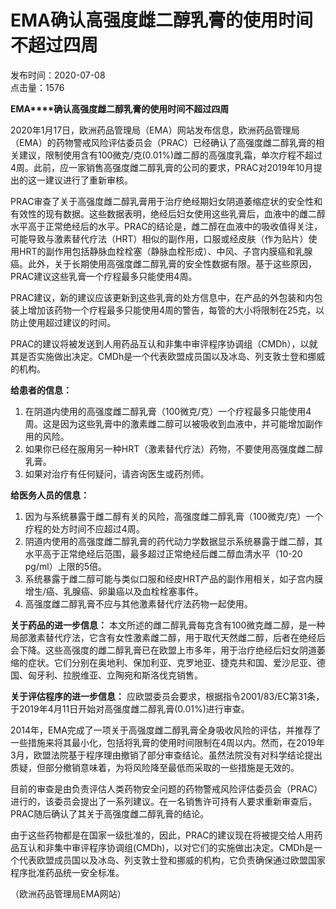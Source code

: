 # EMA确认高强度雌二醇乳膏的使用时间不超过四周

发布时间：2020-07-08  
点击量：1576

**EMA****确认高强度雌二醇乳膏的使用时间不超过四周**

2020年1月17日，欧洲药品管理局（EMA）网站发布信息，欧洲药品管理局（EMA）的药物警戒风险评估委员会（PRAC）已经确认了高强度雌二醇乳膏的相关建议，限制使用含有100微克/克(0.01%)雌二醇的高强度乳霜，单次疗程不超过4周。此前，应一家销售高强度雌二醇乳膏的公司的要求，PRAC对2019年10月提出的这一建议进行了重新审核。

PRAC审查了关于高强度雌二醇乳膏用于治疗绝经期妇女阴道萎缩症状的安全性和有效性的现有数据。这些数据表明，绝经后妇女使用这些乳膏后，血液中的雌二醇水平高于正常绝经后的水平。PRAC的结论是，雌二醇在血液中的吸收值得关注，可能导致与激素替代疗法（HRT）相似的副作用，口服或经皮肤（作为贴片）使用HRT的副作用包括静脉血栓栓塞（静脉血栓形成）、中风、子宫内膜癌和乳腺癌。此外，关于长期使用高强度雌二醇乳膏的安全性数据有限。基于这些原因，PRAC建议这些乳膏一个疗程最多只能使用4周。

PRAC建议，新的建议应该更新到这些乳膏的处方信息中，在产品的外包装和内包装上增加该药物一个疗程最多只能使用4周的警告，每管的大小将限制在25克，以防止使用超过建议的时间。

PRAC的建议将被发送到人用药品互认和非集中审评程序协调组（CMDh），以就其是否实施做出决定。CMDh是一个代表欧盟成员国以及冰岛、列支敦士登和挪威的机构。

**给患者的信息：**
1. 在阴道内使用的高强度雌二醇乳膏（100微克/克）一个疗程最多只能使用4周。这是因为这些乳膏中的激素雌二醇可以被吸收到血液中，并可能增加副作用的风险。
2. 如果你已经在服用另一种HRT（激素替代疗法）药物，不要使用高强度雌二醇乳膏。
3. 如果对治疗有任何疑问，请咨询医生或药剂师。

**给医务人员的信息：**
1. 因为与系统暴露于雌二醇有关的风险，高强度雌二醇乳膏（100微克/克）一个疗程的处方时间不应超过4周。
2. 阴道内使用的高强度雌二醇乳膏的药代动力学数据显示系统暴露于雌二醇，其水平高于正常绝经后范围，最多超过正常绝经后雌二醇血清水平（10-20 pg/ml）上限的5倍。
3. 系统暴露于雌二醇可能与类似口服和经皮HRT产品的副作用相关，如子宫内膜增生/癌、乳腺癌、卵巢癌以及血栓栓塞事件。
4. 高强度雌二醇乳膏不应与其他激素替代疗法药物一起使用。

**关于药品的进一步信息：**
本文所述的雌二醇乳膏每克含有100微克雌二醇，是一种局部激素替代疗法，它含有女性激素雌二醇，用于取代天然雌二醇，后者在绝经后会下降。这些高强度的雌二醇乳膏已在欧盟上市多年，用于治疗绝经后妇女阴道萎缩的症状。它们分别在奥地利、保加利亚、克罗地亚、捷克共和国、爱沙尼亚、德国、匈牙利、拉脱维亚、立陶宛和斯洛伐克销售。

**关于评估程序的进一步信息：**
应欧盟委员会要求，根据指令2001/83/EC第31条，于2019年4月11日开始对高强度雌二醇乳膏(0.01%)进行审查。

2014年，EMA完成了一项关于高强度雌二醇乳膏全身吸收风险的评估，并推荐了一些措施来将其最小化，包括将乳膏的使用时间限制在4周以内。然而，在2019年3月，欧盟法院基于程序理由撤销了部分审查结论。虽然法院没有对科学结论提出质疑，但部分撤销意味着，为将风险降至最低而采取的一些措施是无效的。

目前的审查是由负责评估人类药物安全问题的药物警戒风险评估委员会（PRAC）进行的，该委员会提出了一系列建议。在一名销售许可持有人要求重新审查后，PRAC随后确认了其关于高强度雌二醇乳膏的结论。

由于这些药物都是在国家一级批准的，因此，PRAC的建议现在将被提交给人用药品互认和非集中审评程序协调组(CMDh)，以对它们的实施做出决定。CMDh是一个代表欧盟成员国以及冰岛、列支敦士登和挪威的机构，它负责确保通过欧盟国家程序批准药品统一安全标准。

（欧洲药品管理局EMA网站）
